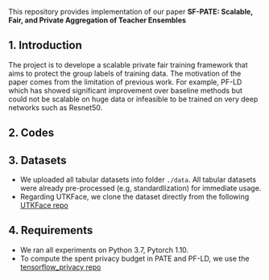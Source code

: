 This repository provides implementation of our paper **SF-PATE: Scalable, Fair, and Private Aggregation of Teacher Ensembles**

## 1. Introduction
The project is to develope a scalable private fair training framework that aims to protect the group labels of training data. The motivation of the paper comes from the limitation of previous work. For example, PF-LD which has  showed significant improvement over baseline methods but could not be scalable on huge data or infeasible to be trained on very deep networks such as Resnet50. 

## 2. Codes


## 3. Datasets

- We uploaded all tabular datasets into folder `./data`.  All tabular datasets were already pre-processed (e.g, standardlization) for immediate usage. 
- Regarding UTKFace, we clone the dataset directly from the following [UTKFace repo](https://github.com/aicip/UTKFace)

## 4. Requirements
- We ran all experiments on Python 3.7, Pytorch 1.10.
- To compute the spent privacy budget in PATE and PF-LD, we use the [tensorflow_privacy repo](https://github.com/tensorflow/privacy)  


